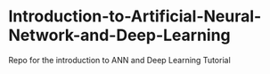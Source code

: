 # Introduction-to-Artificial-Neural-Network-and-Deep-Learning
Repo for the introduction to ANN and Deep Learning Tutorial
